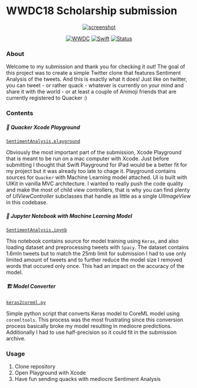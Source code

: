 # WWDC18 Scholarship submission

<p align=center>
<a href="">
<img alt="screenshot" src="https://user-images.githubusercontent.com/18266391/56081679-57616880-5e10-11e9-8697-7e9e2db79801.png">
</a>
</p>
<p align=center>
    <a href="https://developer.apple.com/wwdc/"><img alt="WWDC" src="https://img.shields.io/badge/WWDC-2019-121b2e.svg"></a>
    <a href="https://swift.org"><img alt="Swift" src="https://img.shields.io/badge/Swift-4.2-oragne.svg"></a>
    <a href="https://developer.apple.com/wwdc/scholarships/"><img alt="Status" src="https://img.shields.io/badge/Status-submitted-blue.svg"></a>
</p>

### About

Welcome to my submission and thank you for checking it out! The goal of this
project was to create a simple Twitter clone that features Sentiment Analysis
of the tweets. And this is exactly what it does! Just like on twitter, you can
tweet - or rather quack - whatever is currently on your mind and share it with
the world - or at least a couple of Animoji friends that are currently 
registered to Quacker :) 

### Contents

##### 🦆 Quacker Xcode Playground
[`SentimentAnalysis.playground`](SentimentAnalysis.playground)

Obviously the most important part of the submission, Xcode Playground that is 
meant to be run on a mac computer with Xcode. Just before submitting I thought
that Swift Playground for iPad would be a better fit for my project but it was
already too late to chage it. Playground contains sources for `Quacker` with 
Machine Learning model attached. UI is built with UIKit in vanilla MVC architecture.
I wanted to really push the code quality and make the most of child view controllers, 
that is why you can find plenty of *UIViewController* subclasses that handle as little as 
a single *UIImageView* in this codebase.

##### 🧠 Jupyter Notebook with Machine Learning Model
[`SentimentAnalysis.ipynb`](SentimentAnalysis.ipynb)

This notebook contains source for model training using `Keras`, and also loading
dataset and preprocessing tweets with `Spacy`. The dataset contains 1.6mln tweets 
but to match the 25mb limit for submission I had to use only limited amount of
tweets and to further reduce the model size I removed words that occured only 
once. This had an impact on the accuracy of the model.

##### 🏗 Model Converter
[`keras2coreml.py`](keras2coreml.py)

Simple python script that converts Keras model to CoreML model using `coremltools`.
This process was the most frustrating since this conversion process basically broke
my model resulting in mediocre predictions. Additionally I had to use half-precision
so it could fit in the submission archive.

### Usage

1. Clone repository
2. Open Playground with Xcode
3. Have fun sending quacks with mediocre Sentiment Analysis
